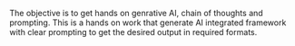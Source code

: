 The objective is to get hands on genrative AI, chain of thoughts and prompting.
This is a hands on work that generate AI integrated framework with clear prompting to get the desired output in required formats.
